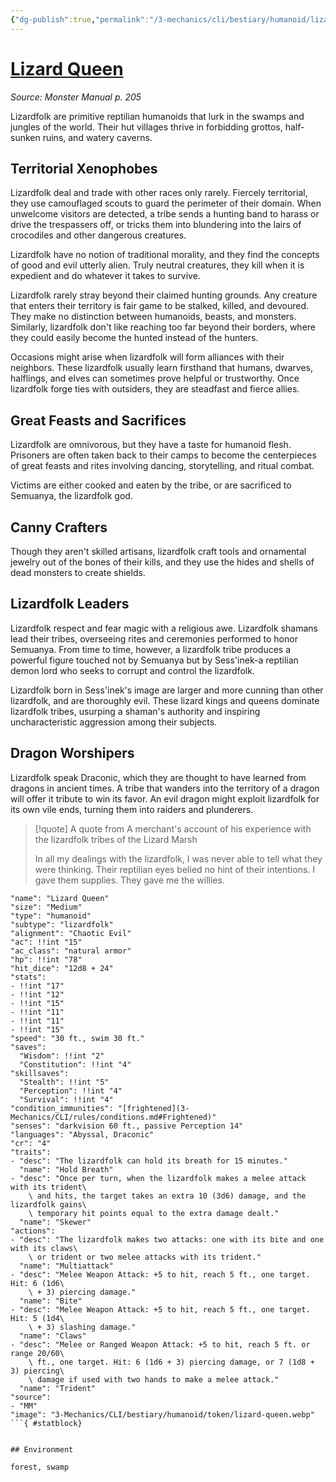 ```yaml
---
{"dg-publish":true,"permalink":"/3-mechanics/cli/bestiary/humanoid/lizard-queen/","tags":["ttrpg-cli/compendium/src/5e/mm","ttrpg-cli/monster/cr/4","ttrpg-cli/monster/environment/forest","ttrpg-cli/monster/environment/swamp","ttrpg-cli/monster/size/medium","ttrpg-cli/monster/type/humanoid/lizardfolk"],"noteIcon":""}
---
```


# [Lizard Queen](3-Mechanics\CLI\bestiary\humanoid/lizard-queen.md)
*Source: Monster Manual p. 205*  

Lizardfolk are primitive reptilian humanoids that lurk in the swamps and jungles of the world. Their hut villages thrive in forbidding grottos, half-sunken ruins, and watery caverns.

## Territorial Xenophobes

Lizardfolk deal and trade with other races only rarely. Fiercely territorial, they use camouflaged scouts to guard the perimeter of their domain. When unwelcome visitors are detected, a tribe sends a hunting band to harass or drive the trespassers off, or tricks them into blundering into the lairs of crocodiles and other dangerous creatures.

Lizardfolk have no notion of traditional morality, and they find the concepts of good and evil utterly alien. Truly neutral creatures, they kill when it is expedient and do whatever it takes to survive.

Lizardfolk rarely stray beyond their claimed hunting grounds. Any creature that enters their territory is fair game to be stalked, killed, and devoured. They make no distinction between humanoids, beasts, and monsters. Similarly, lizardfolk don't like reaching too far beyond their borders, where they could easily become the hunted instead of the hunters.

Occasions might arise when lizardfolk will form alliances with their neighbors. These lizardfolk usually learn firsthand that humans, dwarves, halflings, and elves can sometimes prove helpful or trustworthy. Once lizardfolk forge ties with outsiders, they are steadfast and fierce allies.

## Great Feasts and Sacrifices

Lizardfolk are omnivorous, but they have a taste for humanoid flesh. Prisoners are often taken back to their camps to become the centerpieces of great feasts and rites involving dancing, storytelling, and ritual combat.

Victims are either cooked and eaten by the tribe, or are sacrificed to Semuanya, the lizardfolk god.

## Canny Crafters

Though they aren't skilled artisans, lizardfolk craft tools and ornamental jewelry out of the bones of their kills, and they use the hides and shells of dead monsters to create shields.

## Lizardfolk Leaders

Lizardfolk respect and fear magic with a religious awe. Lizardfolk shamans lead their tribes, overseeing rites and ceremonies performed to honor Semuanya. From time to time, however, a lizardfolk tribe produces a powerful figure touched not by Semuanya but by Sess'inek-a reptilian demon lord who seeks to corrupt and control the lizardfolk.

Lizardfolk born in Sess'inek's image are larger and more cunning than other lizardfolk, and are thoroughly evil. These lizard kings and queens dominate lizardfolk tribes, usurping a shaman's authority and inspiring uncharacteristic aggression among their subjects.

## Dragon Worshipers

Lizardfolk speak Draconic, which they are thought to have learned from dragons in ancient times. A tribe that wanders into the territory of a dragon will offer it tribute to win its favor. An evil dragon might exploit lizardfolk for its own vile ends, turning them into raiders and plunderers.

> [!quote] A quote from A merchant's account of his experience with the lizardfolk tribes of the Lizard Marsh  
> 
> In all my dealings with the lizardfolk, I was never able to tell what they were thinking. Their reptilian eyes belied no hint of their intentions. I gave them supplies. They gave me the willies.


```statblock
"name": "Lizard Queen"
"size": "Medium"
"type": "humanoid"
"subtype": "lizardfolk"
"alignment": "Chaotic Evil"
"ac": !!int "15"
"ac_class": "natural armor"
"hp": !!int "78"
"hit_dice": "12d8 + 24"
"stats":
- !!int "17"
- !!int "12"
- !!int "15"
- !!int "11"
- !!int "11"
- !!int "15"
"speed": "30 ft., swim 30 ft."
"saves":
  "Wisdom": !!int "2"
  "Constitution": !!int "4"
"skillsaves":
  "Stealth": !!int "5"
  "Perception": !!int "4"
  "Survival": !!int "4"
"condition_immunities": "[frightened](3-Mechanics/CLI/rules/conditions.md#Frightened)"
"senses": "darkvision 60 ft., passive Perception 14"
"languages": "Abyssal, Draconic"
"cr": "4"
"traits":
- "desc": "The lizardfolk can hold its breath for 15 minutes."
  "name": "Hold Breath"
- "desc": "Once per turn, when the lizardfolk makes a melee attack with its trident\
    \ and hits, the target takes an extra 10 (3d6) damage, and the lizardfolk gains\
    \ temporary hit points equal to the extra damage dealt."
  "name": "Skewer"
"actions":
- "desc": "The lizardfolk makes two attacks: one with its bite and one with its claws\
    \ or trident or two melee attacks with its trident."
  "name": "Multiattack"
- "desc": "Melee Weapon Attack: +5 to hit, reach 5 ft., one target. Hit: 6 (1d6\
    \ + 3) piercing damage."
  "name": "Bite"
- "desc": "Melee Weapon Attack: +5 to hit, reach 5 ft., one target. Hit: 5 (1d4\
    \ + 3) slashing damage."
  "name": "Claws"
- "desc": "Melee or Ranged Weapon Attack: +5 to hit, reach 5 ft. or range 20/60\
    \ ft., one target. Hit: 6 (1d6 + 3) piercing damage, or 7 (1d8 + 3) piercing\
    \ damage if used with two hands to make a melee attack."
  "name": "Trident"
"source":
- "MM"
"image": "3-Mechanics/CLI/bestiary/humanoid/token/lizard-queen.webp"
```{ #statblock}


## Environment

forest, swamp